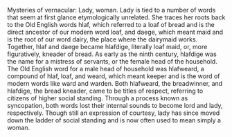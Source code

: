 

Mysteries of vernacular:
Lady,
woman.
Lady is tied to a number of words
that seem at first glance
etymologically unrelated.
She traces her roots back
to the Old English words hlaf,
which referred to a loaf of bread
and is the direct ancestor of our modern word loaf,
and daege,
which meant maid
and is the root of our word dairy,
the place where the dairymaid works.
Together, hlaf and daege became hlafdige,
literally loaf maid,
or, more figuratively, kneader of bread.
As early as the ninth century,
hlafdige was the name for a mistress of servants,
or the female head of the household.
The Old English word for a male head of household
was hlafweard,
a compound of hlaf, loaf,
and weard,
which meant keeper
and is the word of modern words
like ward and warden.
Both hlafweard, the breadwinner,
and hlafdige, the bread kneader,
came to be titles of respect,
referring to citizens of higher social standing.
Through a process known as syncopation,
both words lost their internal sounds
to become lord and lady, respectively.
Though still an expression of courtesy,
lady has since moved
down the ladder of social standing
and is now often used
to mean simply a woman.
